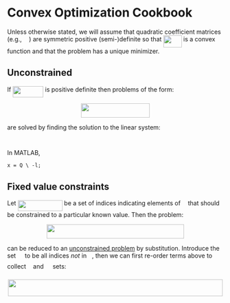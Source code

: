 # Convex Optimization Cookbook

Unless otherwise stated, we will assume that quadratic coefficient matrices
(e.g., <img src="/tex/1afcdb0f704394b16fe85fb40c45ca7a.svg?invert_in_darkmode&sanitize=true" align=middle width=12.99542474999999pt height=22.465723500000017pt/>) are symmetric positive (semi-)definite so that <img src="/tex/664cf1886128c5fc05c2213e395b3fb1.svg?invert_in_darkmode&sanitize=true" align=middle width=42.88131539999999pt height=27.91243950000002pt/> is a convex function
and that the problem has a unique minimizer.

## Unconstrained 

If <img src="/tex/46d925a52666f83a6cc30a3149bb09df.svg?invert_in_darkmode&sanitize=true" align=middle width=71.48480955pt height=26.17730939999998pt/> is positive definite then problems of the
form:

<p align="center"><img src="/tex/639507964724df427a0c7065e434056e.svg?invert_in_darkmode&sanitize=true" align=middle width=159.8191749pt height=32.990165999999995pt/></p>

are solved by finding the solution to the linear system:

<p align="center"><img src="/tex/791250a6dba531bc0fe98455637871be.svg?invert_in_darkmode&sanitize=true" align=middle width=63.942844349999994pt height=14.611878599999999pt/></p>

In MATLAB,

```
x = Q \ -l;
```


## Fixed value constraints

Let <img src="/tex/141fcfd320311fee79e05b4f5743a9c4.svg?invert_in_darkmode&sanitize=true" align=middle width=104.01990224999997pt height=24.65753399999998pt/> be a set of indices indicating elements of <img src="/tex/332cc365a4987aacce0ead01b8bdcc0b.svg?invert_in_darkmode&sanitize=true" align=middle width=9.39498779999999pt height=14.15524440000002pt/> that
should be constrained to a particular known value. Then the problem:

<p align="center"><img src="/tex/681ba5d6fc24bed6676bc5cc5b935643.svg?invert_in_darkmode&sanitize=true" align=middle width=319.12015905pt height=32.990165999999995pt/></p>

can be reduced to an [unconstrained problem](#unconstrained) by substitution.
Introduce the set <img src="/tex/6bac6ec50c01592407695ef84f457232.svg?invert_in_darkmode&sanitize=true" align=middle width=13.01596064999999pt height=22.465723500000017pt/> to be all indices _not_ in <img src="/tex/21fd4e8eecd6bdf1a4d3d6bd1fb8d733.svg?invert_in_darkmode&sanitize=true" align=middle width=8.515988249999989pt height=22.465723500000017pt/>, then we can first re-order
terms above to collect <img src="/tex/21fd4e8eecd6bdf1a4d3d6bd1fb8d733.svg?invert_in_darkmode&sanitize=true" align=middle width=8.515988249999989pt height=22.465723500000017pt/> and <img src="/tex/6bac6ec50c01592407695ef84f457232.svg?invert_in_darkmode&sanitize=true" align=middle width=13.01596064999999pt height=22.465723500000017pt/> sets:

<p align="center"><img src="/tex/64d4a6d0de0c47bbb0f31d35da4111ea.svg?invert_in_darkmode&sanitize=true" align=middle width=499.3091581499999pt height=39.452455349999994pt/></p>
